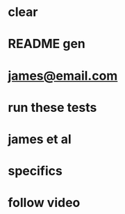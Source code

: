 # clear


# 
# 
# 
# 
# 
# README gen


# james@email.com
# run these tests
# james et al
# specifics
# follow video
